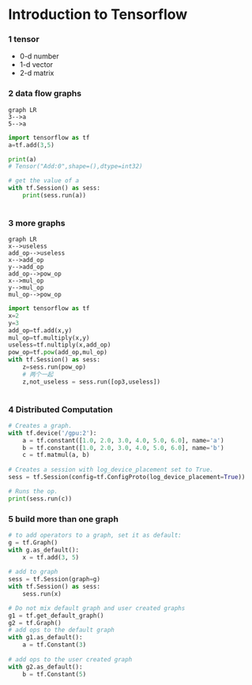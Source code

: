 # Introduction to Tensorflow

### 1 tensor
- 0-d number
- 1-d vector
- 2-d matrix

### 2 data flow graphs

```
graph LR
3-->a
5-->a
```

```python
import tensorflow as tf
a=tf.add(3,5)

print(a)
# Tensor("Add:0",shape=(),dtype=int32)

# get the value of a 
with tf.Session() as sess:
    print(sess.run(a))
    
```

### 3 more graphs

```
graph LR
x-->useless
add_op-->useless
x-->add_op
y-->add_op
add_op-->pow_op
x-->mul_op
y-->mul_op
mul_op-->pow_op
```

```python
import tensorflow as tf
x=2
y=3
add_op=tf.add(x,y)
mul_op=tf.multiply(x,y)
useless=tf.nultiply(x,add_op)
pow_op=tf.pow(add_op,mul_op)
with tf.Session() as sess:
    z=sess.run(pow_op)
    # 两个一起
    z,not_useless = sess.run([op3,useless])
    
```

### 4 Distributed Computation

```python
# Creates a graph.
with tf.device('/gpu:2'):
    a = tf.constant([1.0, 2.0, 3.0, 4.0, 5.0, 6.0], name='a')
    b = tf.constant([1.0, 2.0, 3.0, 4.0, 5.0, 6.0], name='b')
    c = tf.matmul(a, b)
    
# Creates a session with log_device_placement set to True.
sess = tf.Session(config=tf.ConfigProto(log_device_placement=True))

# Runs the op.
print(sess.run(c))

```


### 5 build more than one graph
```python
# to add operators to a graph, set it as default:
g = tf.Graph()
with g.as_default():
    x = tf.add(3, 5)
    
# add to graph
sess = tf.Session(graph=g)
with tf.Session() as sess:
    sess.run(x)
```

```python
# Do not mix default graph and user created graphs
g1 = tf.get_default_graph()
g2 = tf.Graph()
# add ops to the default graph
with g1.as_default():
    a = tf.Constant(3)
    
# add ops to the user created graph
with g2.as_default():
    b = tf.Constant(5)
```





